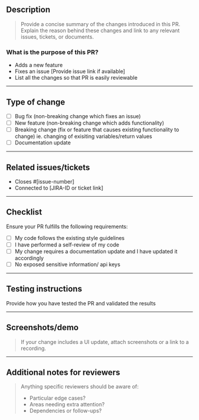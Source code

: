 ## Description

> Provide a concise summary of the changes introduced in this PR.
> Explain the reason behind these changes and link to any relevant issues, tickets, or documents.


### What is the purpose of this PR?
- Adds a new feature
- Fixes an issue [Provide issue link if available]
- List all the changes so that PR is easily reviewable 
  
---

## Type of change
- [ ] Bug fix (non-breaking change which fixes an issue)
- [ ] New feature (non-breaking change which adds functionality)
- [ ] Breaking change (fix or feature that causes existing functionality to change) ie. changing of exisiting variables/return values
- [ ] Documentation update

---

## Related issues/tickets

- Closes #[issue-number]
- Connected to [JIRA-ID or ticket link]

---

## Checklist

Ensure your PR fulfills the following requirements:
- [ ] My code follows the existing style guidelines
- [ ] I have performed a self-review of my code
- [ ] My change requires a documentation update and I have updated it accordingly
- [ ] No exposed sensitive information/ api keys 

---

## Testing instructions
Provide how you have tested the PR and validated the results

---

## Screenshots/demo

> If your change includes a UI update, attach screenshots or a link to a recording.

---

## Additional notes for reviewers

> Anything specific reviewers should be aware of:
> - Particular edge cases?
> - Areas needing extra attention?
> - Dependencies or follow-ups?
